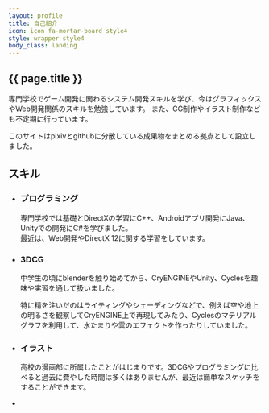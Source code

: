 ```yaml
---
layout: profile
title: 自己紹介
icon: icon fa-mortar-board style4
style: wrapper style4
body_class: landing
---
```


## {{ page.title }}

専門学校でゲーム開発に関わるシステム開発スキルを学び、今はグラフィックスやWeb開発関係のスキルを勉強しています。
また、CG制作やイラスト制作なども不定期に行っています。

このサイトはpixivとgithubに分散している成果物をまとめる拠点として設立しました。


## スキル

<ul class="features">
    <li class="icon fa-code">
        <h3>プログラミング</h3>
        <p>専門学校では基礎とDirectXの学習にC++、Androidアプリ開発にJava、Unityでの開発にC#を学びました。<br>
            最近は、Web開発やDirectX 12に関する学習をしています。</p>
    </li>
    <li class="icon fa-cube">
        <h3>3DCG</h3>
        <p>中学生の頃にblenderを触り始めてから、CryENGINEやUnity、Cyclesを趣味や実習を通して扱いました。</p>
        <p>特に精を注いだのはライティングやシェーディングなどで、例えば空や地上の明るさを観察してCryENGINE上で再現してみたり、Cyclesのマテリアルグラフを利用して、水たまりや雲のエフェクトを作ったりしていました。</p>
    </li>
    <li class="icon fa-paint-brush">
        <h3>イラスト</h3>
        <p>高校の漫画部に所属したことがはじまりです。3DCGやプログラミングに比べると過去に費やした時間は多くはありませんが、最近は簡単なスケッチをすることができます。</p>
    </li>
    <li>
        <!-- PADDING -->
    </li>
</ul>